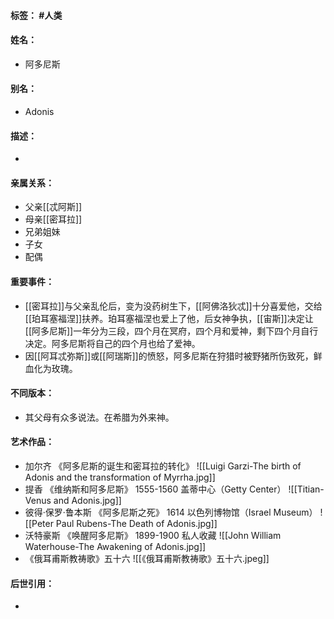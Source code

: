 #### 标签： #人类
#### 姓名：
- 阿多尼斯
#### 别名：
- Adonis
#### 描述：
- 
#### 亲属关系：
- 父亲[[忒阿斯]]
- 母亲[[密耳拉]]
- 兄弟姐妹
- 子女
- 配偶
#### 重要事件：
- [[密耳拉]]与父亲乱伦后，变为没药树生下，[[阿佛洛狄忒]]十分喜爱他，交给[[珀耳塞福涅]]扶养。珀耳塞福涅也爱上了他，后女神争执，[[宙斯]]决定让[[阿多尼斯]]一年分为三段，四个月在冥府，四个月和爱神，剩下四个月自行决定。阿多尼斯将自己的四个月也给了爱神。
- 因[[阿耳忒弥斯]]或[[阿瑞斯]]的愤怒，阿多尼斯在狩猎时被野猪所伤致死，鲜血化为玫瑰。
#### 不同版本：
- 其父母有众多说法。在希腊为外来神。
#### 艺术作品：
- 加尔齐 《阿多尼斯的诞生和密耳拉的转化》
![[Luigi Garzi-The birth of Adonis and the transformation of Myrrha.jpg]]
- 提香 《维纳斯和阿多尼斯》 1555-1560 盖蒂中心（Getty Center）
![[Titian-Venus and Adonis.jpg]]
- 彼得·保罗·鲁本斯 《阿多尼斯之死》 1614 以色列博物馆（Israel Museum）
![[Peter Paul Rubens-The Death of Adonis.jpg]]
- 沃特豪斯 《唤醒阿多尼斯》 1899-1900 私人收藏
![[John William Waterhouse-The Awakening of Adonis.jpg]]
- 《俄耳甫斯教祷歌》五十六
![[《俄耳甫斯教祷歌》五十六.jpeg]]
#### 后世引用：
- 